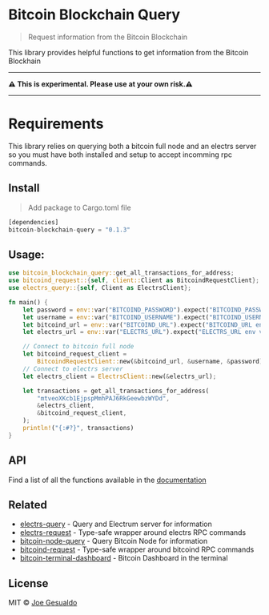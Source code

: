 # Bitcoin Blockchain Query 
> Request information from the Bitcoin Blockchain

This library provides helpful functions to get information from the Bitcoin Blockhain

---

**⚠️ This is experimental. Please use at your own risk.⚠️**

---

# Requirements
This library relies on querying both a bitcoin full node and an electrs server so you must have both installed and setup to accept incomming rpc commands.

## Install
> Add package to Cargo.toml file
```rust
[dependencies]
bitcoin-blockchain-query = "0.1.3"
```

## Usage:
```rust
use bitcoin_blockchain_query::get_all_transactions_for_address;
use bitcoind_request::{self, client::Client as BitcoindRequestClient};
use electrs_query::{self, Client as ElectrsClient};

fn main() {
    let password = env::var("BITCOIND_PASSWORD").expect("BITCOIND_PASSWORD env variable not set");
    let username = env::var("BITCOIND_USERNAME").expect("BITCOIND_USERNAME env variable not set");
    let bitcoind_url = env::var("BITCOIND_URL").expect("BITCOIND_URL env variable not set");
    let electrs_url = env::var("ELECTRS_URL").expect("ELECTRS_URL env variable not set");

    // Connect to bitcoin full node
    let bitcoind_request_client =
        BitcoindRequestClient::new(&bitcoind_url, &username, &password).unwrap();
    // Connect to electrs server
    let electrs_client = ElectrsClient::new(&electrs_url);

    let transactions = get_all_transactions_for_address(
        "mtveoXKcb1EjpspMmhPAJ6RkGeewbzWYDd",
        &electrs_client,
        &bitcoind_request_client,
    );
    println!("{:#?}", transactions)
}
```

## API
Find a list of all the functions available in the [documentation](https://docs.rs/bitcoin-blockchain-query/latest/bitcoin_blockchain_query/)

## Related
- [electrs-query](https://github.com/joegesualdo/electrs-query) - Query and Electrum server for information
- [electrs-request](https://github.com/joegesualdo/electrs-request) - Type-safe wrapper around electrs RPC commands
- [bitcoin-node-query](https://github.com/joegesualdo/bitcoin-node-query) - Query Bitcoin Node for information
- [bitcoind-request](https://github.com/joegesualdo/bitcoind-request) - Type-safe wrapper around bitcoind RPC commands
- [bitcoin-terminal-dashboard](https://github.com/joegesualdo/bitcoin-terminal-dashboard) - Bitcoin Dashboard in the terminal

## License
MIT © [Joe Gesualdo]()
